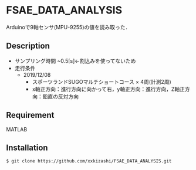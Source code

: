 # FSAE_DATA_ANALYSIS
Arduinoで9軸センサ(MPU-9255)の値を読み取った．

## Description
- サンプリング時間
~0.5[s]←割込みを使ってないため
- 走行条件
    - 2019/12/08
        - スポーツランドSUGOマルチショートコース × 4周(計測2周)
        - x軸正方向：進行方向に向かって右，y軸正方向：進行方向，Z軸正方向：鉛直の反対方向

## Requirement
MATLAB

## Installation
    $ git clone https://github.com/xxkizashi/FSAE_DATA_ANALYSIS.git